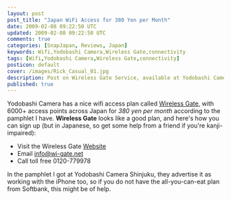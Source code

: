 ```yaml
---           
layout: post
post_title: "Japan WiFi Access for 380 Yen per Month"
date: 2009-02-08 09:22:50 UTC
updated: 2009-02-08 09:22:50 UTC
comments: true
categories: [SnapJapan, Reviews, Japan]
keywords: Wifi,Yodobashi Camera,Wireless Gate,connectivity
tags: [Wifi,Yodobashi Camera,Wireless Gate,connectivity]
posticon: default
cover: /images/Rick_Casual_01.jpg
description: Post on Wireless Gate Service, available at Yodobashi Camera, by Rick Cogley.
published: true
---
```

 
Yodobashi Camera has a nice wifi access plan called [Wireless Gate](http://www.tripletgate.com/wirelessgate/), with 6000+ access points across Japan for _380 yen per month_ according to the pamphlet I have. **Wireless Gate** looks like a good plan, and here's how you can sign up (but in Japanese, so get some help from a friend if you're kanji-impaired): 

- Visit the Wireless Gate [Website](http://www.tripletgate.com/wirelessgate/)
- Email [info@wi-gate.net](mailto:info@wi-gate.net)
- Call toll free 0120-779978

In the pamphlet I got at Yodobashi Camera Shinjuku, they advertise it as working with the iPhone too, so if you do not have the all-you-can-eat plan from Softbank, this might be of help. <br />
